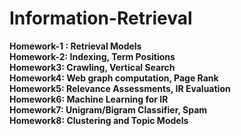# Information-Retrieval

__Homework-1 : Retrieval Models__           
__Homework-2: Indexing, Term Positions__     
__Homework3: Crawling, Vertical Search__      
__Homework4: Web graph computation, Page Rank__     
__Homework5: Relevance Assessments, IR Evaluation__      
__Homework6: Machine Learning for IR__     
__Homework7: Unigram/Bigram Classifier, Spam__     
__Homework8: Clustering and Topic Models__      

